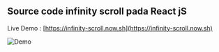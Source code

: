 ## Source code infinity scroll pada React jS

Live Demo : [https://infinity-scroll.now.sh](https://infinity-scroll.now.sh)

![Demo](https://cdn-images-1.medium.com/max/800/1*yckndOJkzTEgxlfsysS1eQ.gif)
